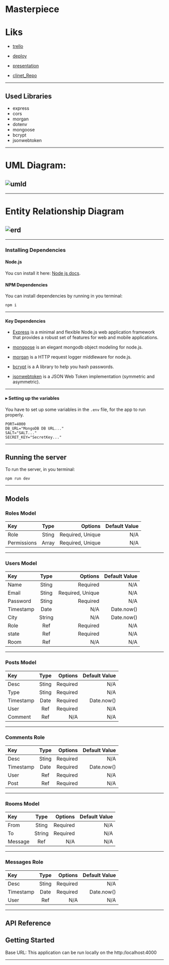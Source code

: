 # Masterpiece

# Liks

- [trello](https://trello.com/b/tkoa9kQQ/mp-project-ghadier)
- [deploy](https://id.heroku.com/login)

- [presentation](www.nothing.com)
- [clinet_Repo](https://github.com/MP-Project-Ghadier/client)

---

## Used Libraries

- express
- cors
- morgan
- dotenv
- mongoose
- bcrypt
- jsonwebtoken

---

# UML Diagram:

## ![umld](https://github.com/MP-Project-Ghadier/server/blob/main/UML.png?raw=true)

---

# Entity Relationship Diagram

## ![erd](https://github.com/MP-Project-Ghadier/server/blob/main/ERD_server.drawio.png?raw=true)

---

### Installing Dependencies

#### Node.js

You csn install it here: [Node js docs](https://nodejs.org/en/).

#### NPM Dependencies

You can install dependencies by running in you terminal:

```
npm i
```

---

#### Key Dependencies

- [Express](https://expressjs.com/) is a minimal and flexible Node.js web application framework that provides a robust set of features for web and mobile applications.

- [mongoose](https://mongoosejs.com/) is an elegant mongodb object modeling for node.js.

- [morgan](https://www.npmjs.com/package/morgan) is a HTTP request logger middleware for node.js.

- [bcrypt](https://www.npmjs.com/package/bcrypt) is a A library to help you hash passwords.

- [jsonwebtoken](https://www.npmjs.com/package/jsonwebtoken) is a JSON Web Token implementation (symmetric and asymmetric).

---

#### ▸ Setting up the variables

You have to set up some variables in the `.env` file, for the app to run properly.

```
PORT=4000
DB_URL="MongoDB DB URL..."
SALT="SALT..."
SECRET_KEY="SecretKey..."
```

---

## Running the server

To run the server, in you terminal:

```
npm run dev
```

---

## Models

### Roles Model

| Key         | Type  |          Options | Default Value |
| :---------- | :---: | ---------------: | ------------: |
| Role        | Sting | Required, Unique |           N/A |
| Permissions | Array | Required, Unique |           N/A |

---

### Users Model

| Key       |  Type  |          Options | Default Value |
| :-------- | :----: | ---------------: | ------------: |
| Name      | Sting  |         Required |           N/A |
| Email     | Sting  | Required, Unique |           N/A |
| Password  | Sting  |         Required |           N/A |
| Timestamp |  Date  |              N/A |    Date.now() |
| City      | String |              N/A |    Date.now() |
| Role      |  Ref   |         Required |           N/A |
| state     |  Ref   |         Required |           N/A |
| Room      |  Ref   |              N/A |           N/A |

---

### Posts Model

| Key       | Type  |  Options | Default Value |
| :-------- | :---: | -------: | ------------: |
| Desc      | Sting | Required |           N/A |
| Type      | Sting | Required |           N/A |
| Timestamp | Date  | Required |    Date.now() |
| User      |  Ref  | Required |           N/A |
| Comment   |  Ref  |      N/A |           N/A |

---

### Comments Role

| Key       | Type  |  Options | Default Value |
| :-------- | :---: | -------: | ------------: |
| Desc      | Sting | Required |           N/A |
| Timestamp | Date  | Required |    Date.now() |
| User      |  Ref  | Required |           N/A |
| Post      |  Ref  | Required |           N/A |

---

### Rooms Model

| Key     |  Type  |  Options | Default Value |
| :------ | :----: | -------: | ------------: |
| From    | Sting  | Required |           N/A |
| To      | String | Required |           N/A |
| Message |  Ref   |      N/A |           N/A |

---

### Messages Role

| Key       | Type  |  Options | Default Value |
| :-------- | :---: | -------: | ------------: |
| Desc      | Sting | Required |           N/A |
| Timestamp | Date  | Required |    Date.now() |
| User      |  Ref  |      N/A |           N/A |

---

## API Reference

## Getting Started

Base URL: This application can be run locally on the http:/localhost:4000

---
